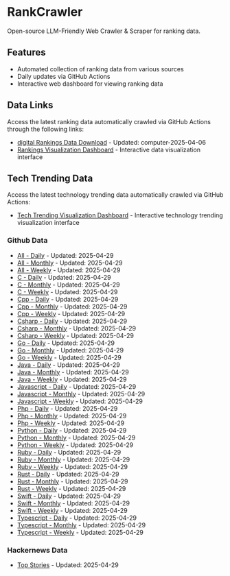 # RankCrawler

Open-source LLM-Friendly Web Crawler & Scraper for ranking data.

## Features

* Automated collection of ranking data from various sources
* Daily updates via GitHub Actions
* Interactive web dashboard for viewing ranking data


## Data Links

Access the latest ranking data automatically crawled via GitHub Actions through the following links:

* [digital Rankings Data Download](https://github.com/chenjy16/RankCrawler/blob/main/data/1688/digital_computer_2025-04-06.json) - Updated: computer-2025-04-06
* [Rankings Visualization Dashboard](https://chenjy16.github.io/RankCrawler/1688_rankings.html) - Interactive data visualization interface




## Tech Trending Data

Access the latest technology trending data automatically crawled via GitHub Actions:

* [Tech Trending Visualization Dashboard](https://chenjy16.github.io/RankCrawler/tech_trending.html) - Interactive technology trending visualization interface

### Github Data

* [All - Daily](https://github.com/chenjy16/RankCrawler/blob/main/data/github/github_all_daily_2025-04-29.json) - Updated: 2025-04-29
* [All - Monthly](https://github.com/chenjy16/RankCrawler/blob/main/data/github/github_all_monthly_2025-04-29.json) - Updated: 2025-04-29
* [All - Weekly](https://github.com/chenjy16/RankCrawler/blob/main/data/github/github_all_weekly_2025-04-29.json) - Updated: 2025-04-29
* [C - Daily](https://github.com/chenjy16/RankCrawler/blob/main/data/github/github_c_daily_2025-04-29.json) - Updated: 2025-04-29
* [C - Monthly](https://github.com/chenjy16/RankCrawler/blob/main/data/github/github_c_monthly_2025-04-29.json) - Updated: 2025-04-29
* [C - Weekly](https://github.com/chenjy16/RankCrawler/blob/main/data/github/github_c_weekly_2025-04-29.json) - Updated: 2025-04-29
* [Cpp - Daily](https://github.com/chenjy16/RankCrawler/blob/main/data/github/github_cpp_daily_2025-04-29.json) - Updated: 2025-04-29
* [Cpp - Monthly](https://github.com/chenjy16/RankCrawler/blob/main/data/github/github_cpp_monthly_2025-04-29.json) - Updated: 2025-04-29
* [Cpp - Weekly](https://github.com/chenjy16/RankCrawler/blob/main/data/github/github_cpp_weekly_2025-04-29.json) - Updated: 2025-04-29
* [Csharp - Daily](https://github.com/chenjy16/RankCrawler/blob/main/data/github/github_csharp_daily_2025-04-29.json) - Updated: 2025-04-29
* [Csharp - Monthly](https://github.com/chenjy16/RankCrawler/blob/main/data/github/github_csharp_monthly_2025-04-29.json) - Updated: 2025-04-29
* [Csharp - Weekly](https://github.com/chenjy16/RankCrawler/blob/main/data/github/github_csharp_weekly_2025-04-29.json) - Updated: 2025-04-29
* [Go - Daily](https://github.com/chenjy16/RankCrawler/blob/main/data/github/github_go_daily_2025-04-29.json) - Updated: 2025-04-29
* [Go - Monthly](https://github.com/chenjy16/RankCrawler/blob/main/data/github/github_go_monthly_2025-04-29.json) - Updated: 2025-04-29
* [Go - Weekly](https://github.com/chenjy16/RankCrawler/blob/main/data/github/github_go_weekly_2025-04-29.json) - Updated: 2025-04-29
* [Java - Daily](https://github.com/chenjy16/RankCrawler/blob/main/data/github/github_java_daily_2025-04-29.json) - Updated: 2025-04-29
* [Java - Monthly](https://github.com/chenjy16/RankCrawler/blob/main/data/github/github_java_monthly_2025-04-29.json) - Updated: 2025-04-29
* [Java - Weekly](https://github.com/chenjy16/RankCrawler/blob/main/data/github/github_java_weekly_2025-04-29.json) - Updated: 2025-04-29
* [Javascript - Daily](https://github.com/chenjy16/RankCrawler/blob/main/data/github/github_javascript_daily_2025-04-29.json) - Updated: 2025-04-29
* [Javascript - Monthly](https://github.com/chenjy16/RankCrawler/blob/main/data/github/github_javascript_monthly_2025-04-29.json) - Updated: 2025-04-29
* [Javascript - Weekly](https://github.com/chenjy16/RankCrawler/blob/main/data/github/github_javascript_weekly_2025-04-29.json) - Updated: 2025-04-29
* [Php - Daily](https://github.com/chenjy16/RankCrawler/blob/main/data/github/github_php_daily_2025-04-29.json) - Updated: 2025-04-29
* [Php - Monthly](https://github.com/chenjy16/RankCrawler/blob/main/data/github/github_php_monthly_2025-04-29.json) - Updated: 2025-04-29
* [Php - Weekly](https://github.com/chenjy16/RankCrawler/blob/main/data/github/github_php_weekly_2025-04-29.json) - Updated: 2025-04-29
* [Python - Daily](https://github.com/chenjy16/RankCrawler/blob/main/data/github/github_python_daily_2025-04-29.json) - Updated: 2025-04-29
* [Python - Monthly](https://github.com/chenjy16/RankCrawler/blob/main/data/github/github_python_monthly_2025-04-29.json) - Updated: 2025-04-29
* [Python - Weekly](https://github.com/chenjy16/RankCrawler/blob/main/data/github/github_python_weekly_2025-04-29.json) - Updated: 2025-04-29
* [Ruby - Daily](https://github.com/chenjy16/RankCrawler/blob/main/data/github/github_ruby_daily_2025-04-29.json) - Updated: 2025-04-29
* [Ruby - Monthly](https://github.com/chenjy16/RankCrawler/blob/main/data/github/github_ruby_monthly_2025-04-29.json) - Updated: 2025-04-29
* [Ruby - Weekly](https://github.com/chenjy16/RankCrawler/blob/main/data/github/github_ruby_weekly_2025-04-29.json) - Updated: 2025-04-29
* [Rust - Daily](https://github.com/chenjy16/RankCrawler/blob/main/data/github/github_rust_daily_2025-04-29.json) - Updated: 2025-04-29
* [Rust - Monthly](https://github.com/chenjy16/RankCrawler/blob/main/data/github/github_rust_monthly_2025-04-29.json) - Updated: 2025-04-29
* [Rust - Weekly](https://github.com/chenjy16/RankCrawler/blob/main/data/github/github_rust_weekly_2025-04-29.json) - Updated: 2025-04-29
* [Swift - Daily](https://github.com/chenjy16/RankCrawler/blob/main/data/github/github_swift_daily_2025-04-29.json) - Updated: 2025-04-29
* [Swift - Monthly](https://github.com/chenjy16/RankCrawler/blob/main/data/github/github_swift_monthly_2025-04-29.json) - Updated: 2025-04-29
* [Swift - Weekly](https://github.com/chenjy16/RankCrawler/blob/main/data/github/github_swift_weekly_2025-04-29.json) - Updated: 2025-04-29
* [Typescript - Daily](https://github.com/chenjy16/RankCrawler/blob/main/data/github/github_typescript_daily_2025-04-29.json) - Updated: 2025-04-29
* [Typescript - Monthly](https://github.com/chenjy16/RankCrawler/blob/main/data/github/github_typescript_monthly_2025-04-29.json) - Updated: 2025-04-29
* [Typescript - Weekly](https://github.com/chenjy16/RankCrawler/blob/main/data/github/github_typescript_weekly_2025-04-29.json) - Updated: 2025-04-29

### Hackernews Data

* [Top Stories](https://github.com/chenjy16/RankCrawler/blob/main/data/hackernews/hackernews_top_2025-04-29.json) - Updated: 2025-04-29


